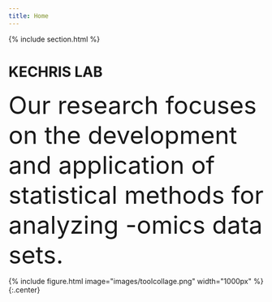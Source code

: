 ```yaml
---
title: Home
---
```



{%
  include section.html
%}

# KECHRIS LAB

<font size = "8"> Our research focuses on the development and application of statistical methods for analyzing -omics data 
sets.
</font> 

{%
  include figure.html
  image="images/toolcollage.png"
  width="1000px"
%}
{:.center} 
